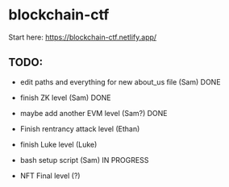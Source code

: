 # blockchain-ctf

Start here: https://blockchain-ctf.netlify.app/

## TODO:
- edit paths and everything for new about_us file (Sam) DONE

- finish ZK level (Sam) DONE

- maybe add another EVM level (Sam?) DONE

- Finish rentrancy attack level (Ethan)

- finish Luke level (Luke)

- bash setup script (Sam) IN PROGRESS

- NFT Final level (?)
